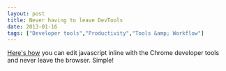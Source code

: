 ```yaml
---
layout: post
title: Never having to leave DevTools
date: 2013-01-16
tags: ["Developer tools","Productivity","Tools &amp; Workflow"]
---
```


[Here's how](http://remysharp.com/2012/12/21/my-workflow-never-having-to-leave-devtools/) you can edit javascript inline with the Chrome developer tools and never leave the browser. Simple!